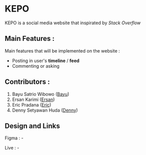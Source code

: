 # KEPO

KEPO is a social media website that inspirated by _Stack Overflow_ 

## Main Features :

Main features that will be implemented on the website :

- Posting in user's **timeline** / **feed**
- Commenting or asking

## Contributors :

1. Bayu Satrio Wibowo ([Bayu](https://github.com/baysatriow))
2. Ersan Karimi ([Ersan](https://github.com/ersankarimi))
3. Eric Pradana ([Eric](https://github.com/ericprd))
4. Denny Setyawan Huda ([Denny](https://github.com/dennyshuda))

## Design and Links

Figma : -

Live : -
